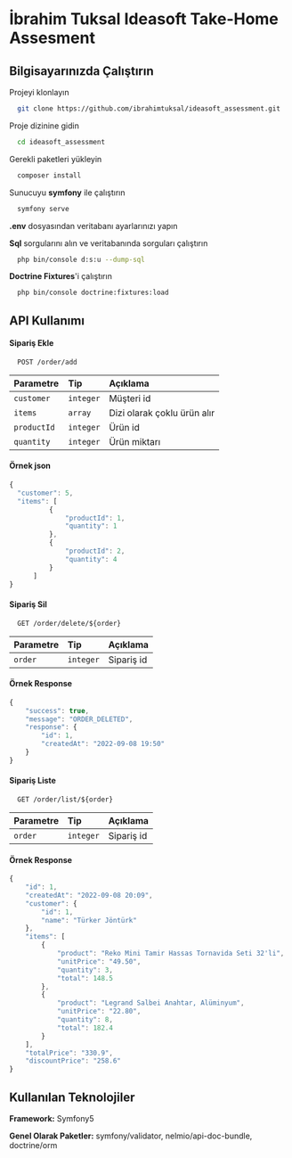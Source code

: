 
# İbrahim Tuksal Ideasoft Take-Home Assesment




## Bilgisayarınızda Çalıştırın

Projeyi klonlayın

```bash
  git clone https://github.com/ibrahimtuksal/ideasoft_assessment.git
```

Proje dizinine gidin

```bash
  cd ideasoft_assessment
```

Gerekli paketleri yükleyin

```bash
  composer install
```

Sunucuyu **symfony** ile çalıştırın 

```bash
  symfony serve
```

**.env** dosyasından veritabanı ayarlarınızı yapın


**Sql** sorgularını alın ve veritabanında sorguları çalıştırın

```bash
  php bin/console d:s:u --dump-sql
```

**Doctrine Fixtures**'i çalıştırın

```bash
  php bin/console doctrine:fixtures:load
```
  
## API Kullanımı

#### Sipariş Ekle

```http
  POST /order/add
```

| Parametre | Tip     | Açıklama                |
| :-------- | :------- | :------------------------- |
| `customer` | `integer` | Müşteri id |
| `items` | `array` | Dizi olarak çoklu ürün alır |
| `productId ` | `integer` | Ürün id |
| `quantity ` | `integer` | Ürün miktarı |

#### Örnek json
```javascript
{
  "customer": 5,
  "items": [
          {
              "productId": 1,
              "quantity": 1
          },
          {
              "productId": 2,
              "quantity": 4
          }
      ]
}
```


#### Sipariş Sil

```http
  GET /order/delete/${order}
```

| Parametre | Tip     | Açıklama                       |
| :-------- | :------- | :-------------------------------- |
| `order`      | `integer` | Sipariş id |

#### Örnek Response
```javascript
{
    "success": true,
    "message": "ORDER_DELETED",
    "response": {
        "id": 1,
        "createdAt": "2022-09-08 19:50"
    }
}
```


#### Sipariş Liste

```http
  GET /order/list/${order}
```

| Parametre | Tip     | Açıklama                       |
| :-------- | :------- | :-------------------------------- |
| `order`      | `integer` | Sipariş id |

#### Örnek Response
```javascript
{
    "id": 1,
    "createdAt": "2022-09-08 20:09",
    "customer": {
        "id": 1,
        "name": "Türker Jöntürk"
    },
    "items": [
        {
            "product": "Reko Mini Tamir Hassas Tornavida Seti 32'li",
            "unitPrice": "49.50",
            "quantity": 3,
            "total": 148.5
        },
        {
            "product": "Legrand Salbei Anahtar, Alüminyum",
            "unitPrice": "22.80",
            "quantity": 8,
            "total": 182.4
        }
    ],
    "totalPrice": "330.9",
    "discountPrice": "258.6"
}
```
  
## Kullanılan Teknolojiler

**Framework:** Symfony5

**Genel Olarak Paketler:** symfony/validator, nelmio/api-doc-bundle, doctrine/orm

  
